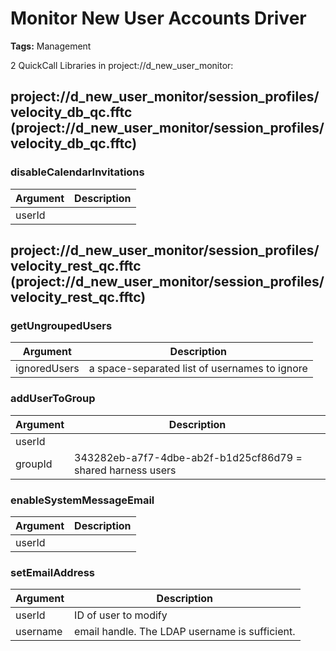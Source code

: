 # Monitor New User Accounts Driver

<b>Tags:</b> Management

2 QuickCall Libraries in project://d_new_user_monitor:
## project://d_new_user_monitor/session_profiles/velocity_db_qc.fftc (project://d_new_user_monitor/session_profiles/velocity_db_qc.fftc)

### disableCalendarInvitations

Argument | Description
------------ | -------------
userId | 
## project://d_new_user_monitor/session_profiles/velocity_rest_qc.fftc (project://d_new_user_monitor/session_profiles/velocity_rest_qc.fftc)

### getUngroupedUsers

Argument | Description
------------ | -------------
ignoredUsers | a space-separated list of usernames to ignore
### addUserToGroup

Argument | Description
------------ | -------------
userId | 
groupId | 343282eb-a7f7-4dbe-ab2f-b1d25cf86d79 = shared harness users
### enableSystemMessageEmail

Argument | Description
------------ | -------------
userId | 
### setEmailAddress

Argument | Description
------------ | -------------
userId | ID of user to modify
username | email handle.  The LDAP username is sufficient.
